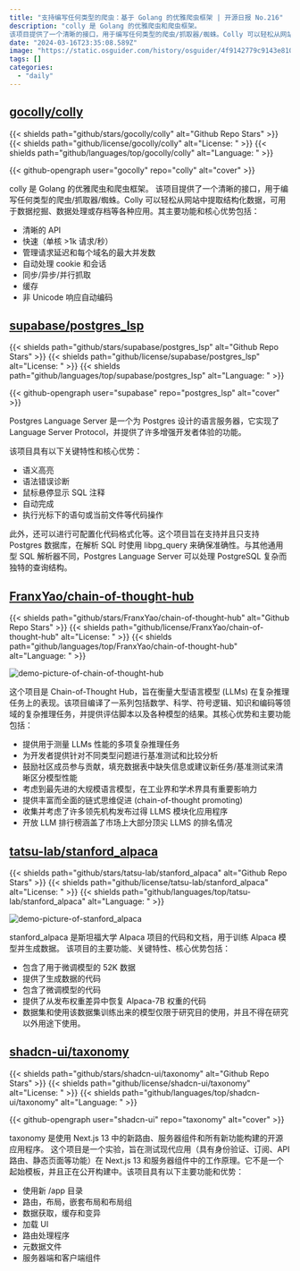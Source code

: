 ```yaml
---
title: "支持编写任何类型的爬虫：基于 Golang 的优雅爬虫框架 | 开源日报 No.216"
description: "colly 是 Golang 的优雅爬虫和爬虫框架。
该项目提供了一个清晰的接口，用于编写任何类型的爬虫/抓取器/蜘蛛。Colly 可以轻松从网站中提取结构化数据，可用于数据挖掘、数据处理或存档等各种应用。"
date: "2024-03-16T23:35:08.589Z"
image: "https://static.osguider.com/history/osguider/4f9142779c9143e8105172cde9eb7cf6.png"
tags: []
categories:
  - "daily"
---
```


## [gocolly/colly](https://github.com/gocolly/colly)

{{< shields path="github/stars/gocolly/colly" alt="Github Repo Stars" >}} {{< shields path="github/license/gocolly/colly" alt="License: " >}} {{< shields path="github/languages/top/gocolly/colly" alt="Language: " >}}

{{< github-opengraph user="gocolly" repo="colly" alt="cover" >}}

colly 是 Golang 的优雅爬虫和爬虫框架。
该项目提供了一个清晰的接口，用于编写任何类型的爬虫/抓取器/蜘蛛。Colly 可以轻松从网站中提取结构化数据，可用于数据挖掘、数据处理或存档等各种应用。其主要功能和核心优势包括：

- 清晰的 API
- 快速（单核 >1k 请求/秒）
- 管理请求延迟和每个域名的最大并发数
- 自动处理 cookie 和会话
- 同步/异步/并行抓取
- 缓存
- 非 Unicode 响应自动编码
  
## [supabase/postgres_lsp](https://github.com/supabase/postgres_lsp)

{{< shields path="github/stars/supabase/postgres_lsp" alt="Github Repo Stars" >}} {{< shields path="github/license/supabase/postgres_lsp" alt="License: " >}} {{< shields path="github/languages/top/supabase/postgres_lsp" alt="Language: " >}}

{{< github-opengraph user="supabase" repo="postgres_lsp" alt="cover" >}}

Postgres Language Server 是一个为 Postgres 设计的语言服务器，它实现了 Language Server Protocol，并提供了许多增强开发者体验的功能。

该项目具有以下关键特性和核心优势：

- 语义高亮
- 语法错误诊断
- 鼠标悬停显示 SQL 注释
- 自动完成
- 执行光标下的语句或当前文件等代码操作

此外，还可以进行可配置化代码格式化等。这个项目旨在支持并且只支持 Postgres 数据库，在解析 SQL 时使用 libpg_query 来确保准确性。与其他通用型 SQL 解析器不同，Postgres Language Server 可以处理 PostgreSQL 复杂而独特的查询结构。
  
## [FranxYao/chain-of-thought-hub](https://github.com/FranxYao/chain-of-thought-hub)

{{< shields path="github/stars/FranxYao/chain-of-thought-hub" alt="Github Repo Stars" >}} {{< shields path="github/license/FranxYao/chain-of-thought-hub" alt="License: " >}} {{< shields path="github/languages/top/FranxYao/chain-of-thought-hub" alt="Language: " >}}

![demo-picture-of-chain-of-thought-hub](https://static.osguider.com/history/osguider/ad501bd3be06c439feb27cc9178e1408.png)

这个项目是 Chain-of-Thought Hub，旨在衡量大型语言模型 (LLMs) 在复杂推理任务上的表现。该项目编译了一系列包括数学、科学、符号逻辑、知识和编码等领域的复杂推理任务，并提供评估脚本以及各种模型的结果。其核心优势和主要功能包括：

- 提供用于测量 LLMs 性能的多项复杂推理任务
- 为开发者提供针对不同类型问题进行基准测试和比较分析
- 鼓励社区成员参与贡献，填充数据表中缺失信息或建议新任务/基准测试来清晰区分模型性能
- 考虑到最先进的大规模语言模型，在工业界和学术界具有重要影响力
- 提供丰富而全面的链式思维促进 (chain-of-thought promoting)
- 收集并考虑了许多领先机构发布过得 LLMS 模块化应用程序
- 开放 LLM 排行榜涵盖了市场上大部分顶尖 LLMS 的排名情况
  
## [tatsu-lab/stanford_alpaca](https://github.com/tatsu-lab/stanford_alpaca)

{{< shields path="github/stars/tatsu-lab/stanford_alpaca" alt="Github Repo Stars" >}} {{< shields path="github/license/tatsu-lab/stanford_alpaca" alt="License: " >}} {{< shields path="github/languages/top/tatsu-lab/stanford_alpaca" alt="Language: " >}}

![demo-picture-of-stanford_alpaca](https://static.osguider.com/subject/github/tatsu-lab/stanford_alpaca/bc762279ecd2492df60e01d9c6b4d4ae.png)

stanford_alpaca 是斯坦福大学 Alpaca 项目的代码和文档，用于训练 Alpaca 模型并生成数据。
该项目的主要功能、关键特性、核心优势包括：

- 包含了用于微调模型的 52K 数据
- 提供了生成数据的代码
- 包含了微调模型的代码
- 提供了从发布权重差异中恢复 Alpaca-7B 权重的代码
- 数据集和使用该数据集训练出来的模型仅限于研究目的使用，并且不得在研究以外用途下使用。
  
## [shadcn-ui/taxonomy](https://github.com/shadcn-ui/taxonomy)

{{< shields path="github/stars/shadcn-ui/taxonomy" alt="Github Repo Stars" >}} {{< shields path="github/license/shadcn-ui/taxonomy" alt="License: " >}} {{< shields path="github/languages/top/shadcn-ui/taxonomy" alt="Language: " >}}

{{< github-opengraph user="shadcn-ui" repo="taxonomy" alt="cover" >}}

taxonomy 是使用 Next.js 13 中的新路由、服务器组件和所有新功能构建的开源应用程序。
这个项目是一个实验，旨在测试现代应用（具有身份验证、订阅、API 路由、静态页面等功能）在 Next.js 13 和服务器组件中的工作原理。它不是一个起始模板，并且正在公开构建中。该项目具有以下主要功能和优势：

- 使用新 /app 目录
- 路由，布局，嵌套布局和布局组
- 数据获取，缓存和变异
- 加载 UI
- 路由处理程序
- 元数据文件
- 服务器端和客户端组件
  
